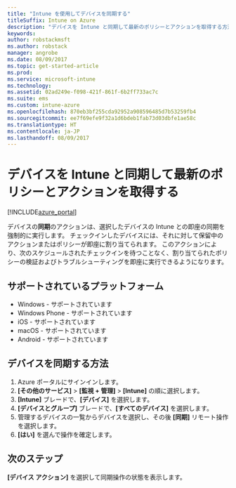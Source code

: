 ```yaml
---
title: "Intune を使用してデバイスを同期する"
titleSuffix: Intune on Azure
description: "デバイスを Intune と同期して最新のポリシーとアクションを取得する方法を説明します。\""
keywords: 
author: robstackmsft
ms.author: robstack
manager: angrobe
ms.date: 08/09/2017
ms.topic: get-started-article
ms.prod: 
ms.service: microsoft-intune
ms.technology: 
ms.assetid: 02ad249e-f098-421f-861f-6b2ff733ac7c
ms.suite: ems
ms.custom: intune-azure
ms.openlocfilehash: 870eb3bf255cda92952a908596485d7b53259fb4
ms.sourcegitcommit: ee7f69efe9f32a1d6bdeb1fab73d03dbfe1ae58c
ms.translationtype: HT
ms.contentlocale: ja-JP
ms.lasthandoff: 08/09/2017
---
```

# <a name="sync-devices-with-intune-to-get-the-latest-policies-and-actions"></a>デバイスを Intune と同期して最新のポリシーとアクションを取得する


[!INCLUDE[azure_portal](./includes/azure_portal.md)]

デバイスの**同期**のアクションは、選択したデバイスの Intune との即座の同期を強制的に実行します。 チェックインしたデバイスには、それに対して保留中のアクションまたはポリシーが即座に割り当てられます。  このアクションにより、次のスケジュールされたチェックインを待つことなく、割り当てられたポリシーの検証およびトラブルシューティングを即座に実行できるようになります。

## <a name="supported-platforms"></a>サポートされているプラットフォーム

- Windows - サポートされています
- Windows Phone - サポートされています
- iOS - サポートされています
- macOS - サポートされています
- Android - サポートされています

## <a name="how-to-sync-a-device"></a>デバイスを同期する方法

1. Azure ポータルにサインインします。
2. **[その他のサービス]** > **[監視 + 管理]** > **[Intune]** の順に選択します。
3. **[Intune]** ブレードで、**[デバイス]** を選択します。
4. **[デバイスとグループ]** ブレードで、**[すべてのデバイス]** を選択します。
5. 管理するデバイスの一覧からデバイスを選択し、その後 **[同期]** リモート操作を選択します。
7. **[はい]** を選んで操作を確定します。

## <a name="next-steps"></a>次のステップ

**[デバイス アクション]** を選択して同期操作の状態を表示します。 

